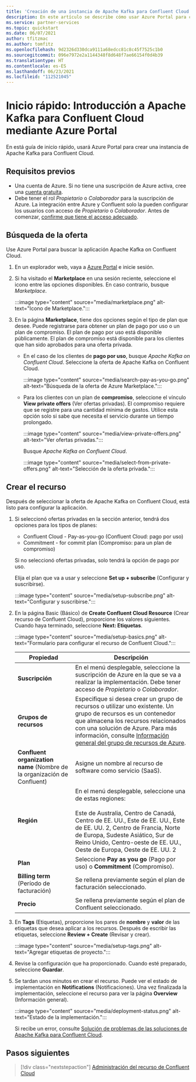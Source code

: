```yaml
---
title: 'Creación de una instancia de Apache Kafka para Confluent Cloud mediante Azure Portal: soluciones de partners de Azure'
description: En este artículo se describe cómo usar Azure Portal para crear una instancia de Apache Kafka para Confluent Cloud.
ms.service: partner-services
ms.topic: quickstart
ms.date: 06/07/2021
author: tfitzmac
ms.author: tomfitz
ms.openlocfilehash: 9d2326d330dca9111a68edcc81c8c45f7525c1b0
ms.sourcegitcommit: 096e7972e2a1144348f8d648f7ae66154f0d4b39
ms.translationtype: HT
ms.contentlocale: es-ES
ms.lasthandoff: 06/23/2021
ms.locfileid: "112521045"
---
```

# <a name="quickstart-get-started-with-apache-kafka-for-confluent-cloud---azure-portal"></a>Inicio rápido: Introducción a Apache Kafka para Confluent Cloud mediante Azure Portal

En está guía de inicio rápido, usará Azure Portal para crear una instancia de Apache Kafka para Confluent Cloud.

## <a name="prerequisites"></a>Requisitos previos

- Una cuenta de Azure. Si no tiene una suscripción de Azure activa, cree una [cuenta gratuita](https://azure.microsoft.com/free/).
- Debe tener el rol _Propietario_ o _Colaborador_ para la suscripción de Azure. La integración entre Azure y Confluent solo la pueden configurar los usuarios con acceso de _Propietario_ o _Colaborador_. Antes de comenzar, [confirme que tiene el acceso adecuado](../../role-based-access-control/check-access.md).

## <a name="find-offer"></a>Búsqueda de la oferta

Use Azure Portal para buscar la aplicación Apache Kafka on Confluent Cloud.

1. En un explorador web, vaya a [Azure Portal](https://portal.azure.com/) e inicie sesión.

1. Si ha visitado el **Marketplace** en una sesión reciente, seleccione el icono entre las opciones disponibles. En caso contrario, busque _Marketplace_.

    :::image type="content" source="media/marketplace.png" alt-text="Icono de Marketplace.":::

1. En la página **Marketplace**, tiene dos opciones según el tipo de plan que desee. Puede registrarse para obtener un plan de pago por uso o un plan de compromiso. El plan de pago por uso está disponible públicamente. El plan de compromiso está disponible para los clientes que han sido aprobados para una oferta privada.

   - En el caso de los clientes de **pago por uso**, busque _Apache Kafka on Confluent Cloud_. Seleccione la oferta de Apache Kafka on Confluent Cloud.

     :::image type="content" source="media/search-pay-as-you-go.png" alt-text="Búsqueda de la oferta de Azure Marketplace.":::

   - Para los clientes con un plan de **compromiso**, seleccione el vínculo **View private offers** (Ver ofertas privadas). El compromiso requiere que se registre para una cantidad mínima de gastos. Utilice esta opción solo si sabe que necesita el servicio durante un tiempo prolongado.

     :::image type="content" source="media/view-private-offers.png" alt-text="Ver ofertas privadas.":::

     Busque _Apache Kafka on Confluent Cloud_.

     :::image type="content" source="media/select-from-private-offers.png" alt-text="Selección de la oferta privada.":::

## <a name="create-resource"></a>Crear el recurso

Después de seleccionar la oferta de Apache Kafka on Confluent Cloud, está listo para configurar la aplicación.

1. Si seleccionó ofertas privadas en la sección anterior, tendrá dos opciones para los tipos de planes:

    - Confluent Cloud - Pay-as-you-go (Confluent Cloud: pago por uso)
    - Commitment - for commit plan (Compromiso: para un plan de compromiso)

   Si no seleccionó ofertas privadas, solo tendrá la opción de pago por uso.

   Elija el plan que va a usar y seleccione **Set up + subscribe** (Configurar y suscribirse).

    :::image type="content" source="media/setup-subscribe.png" alt-text="Configurar y suscribirse.":::

1. En la página Basic (Básico) de **Create Confluent Cloud Resource** (Crear recurso de Confluent Cloud), proporcione los valores siguientes. Cuando haya terminado, seleccione **Next: Etiquetas**.

    :::image type="content" source="media/setup-basics.png" alt-text="Formulario para configurar el recurso de Confluent Cloud.":::

    | Propiedad | Descripción |
    | ---- | ---- |
    | **Suscripción** | En el menú desplegable, seleccione la suscripción de Azure en la que se va a realizar la implementación. Debe tener acceso de _Propietario_ o _Colaborador_. |
    | **Grupos de recursos** | Especifique si desea crear un grupo de recursos o utilizar uno existente. Un grupo de recursos es un contenedor que almacena los recursos relacionados con una solución de Azure. Para más información, consulte [Información general del grupo de recursos de Azure](../../azure-resource-manager/management/overview.md). |
    | **Confluent organization name** (Nombre de la organización de Confluent) | Asigne un nombre al recurso de software como servicio (SaaS). |
    | **Región** | En el menú desplegable, seleccione una de estas regiones: <br/><br/> Este de Australia, Centro de Canadá, Centro de EE. UU., Este de EE. UU., Este de EE. UU. 2, Centro de Francia, Norte de Europa, Sudeste Asiático, Sur de Reino Unido, Centro-oeste de EE. UU., Oeste de Europa, Oeste de EE. UU. 2 |
    | **Plan** | Seleccione **Pay as you go** (Pago por uso) o **Commitment** (Compromiso). |
    | **Billing term** (Período de facturación) | Se rellena previamente según el plan de facturación seleccionado. |
    | **Precio** | Se rellena previamente según el plan de Confluent seleccionado. |

1. En **Tags** (Etiquetas), proporcione los pares de **nombre** y **valor** de las etiquetas que desea aplicar a los recursos. Después de escribir las etiquetas, seleccione **Review + Create** (Revisar y crear).

    :::image type="content" source="media/setup-tags.png" alt-text="Agregar etiquetas de proyecto.":::

1. Revise la configuración que ha proporcionado. Cuando esté preparado, seleccione **Guardar**.

1. Se tardan unos minutos en crear el recurso. Puede ver el estado de implementación en **Notifications** (Notificaciones). Una vez finalizada la implementación, seleccione el recurso para ver la página **Overview** (Información general).

    :::image type="content" source="media/deployment-status.png" alt-text="Estado de la implementación.":::

   Si recibe un error, consulte [Solución de problemas de las soluciones de Apache Kafka para Confluent Cloud](troubleshoot.md).

## <a name="next-steps"></a>Pasos siguientes

> [!div class="nextstepaction"]
> [Administración del recurso de Confluent Cloud](manage.md)
